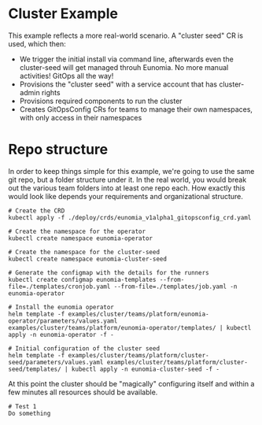 # Cluster Example

This example reflects a more real-world scenario. A "cluster seed" CR is used, which then:
- We trigger the initial install via command line, afterwards even the cluster-seed will get managed throuh Eunomia. No more manual activities! GitOps all the way!
- Provisions the "cluster seed" with a service account that has cluster-admin rights
- Provisions required components to run the cluster
- Creates GitOpsConfig CRs for teams to manage their own namespaces, with only access in their namespaces

# Repo structure
In order to keep things simple for this example, we're going to use the same git repo, but a folder structure under it. In the real world, you would break out the various team folders into at least one repo each. How exactly this would look like depends your requirements and organizational structure.

```shell
# Create the CRD
kubectl apply -f ./deploy/crds/eunomia_v1alpha1_gitopsconfig_crd.yaml

# Create the namespace for the operator
kubectl create namespace eunomia-operator

# Create the namespace for the cluster-seed
kubectl create namespace eunomia-cluster-seed

# Generate the configmap with the details for the runners
kubectl create configmap eunomia-templates --from-file=./templates/cronjob.yaml --from-file=./templates/job.yaml -n eunomia-operator

# Install the eunomia operator
helm template -f examples/cluster/teams/platform/eunomia-operator/parameters/values.yaml examples/cluster/teams/platform/eunomia-operator/templates/ | kubectl apply -n eunomia-operator -f -

# Initial configuration of the cluster seed
helm template -f examples/cluster/teams/platform/cluster-seed/parameters/values.yaml examples/cluster/teams/platform/cluster-seed/templates/ | kubectl apply -n eunomia-cluster-seed -f -
```

At this point the cluster should be "magically" configuring itself and within a few minutes all resources should be available.

```shell
# Test 1
Do something
```
